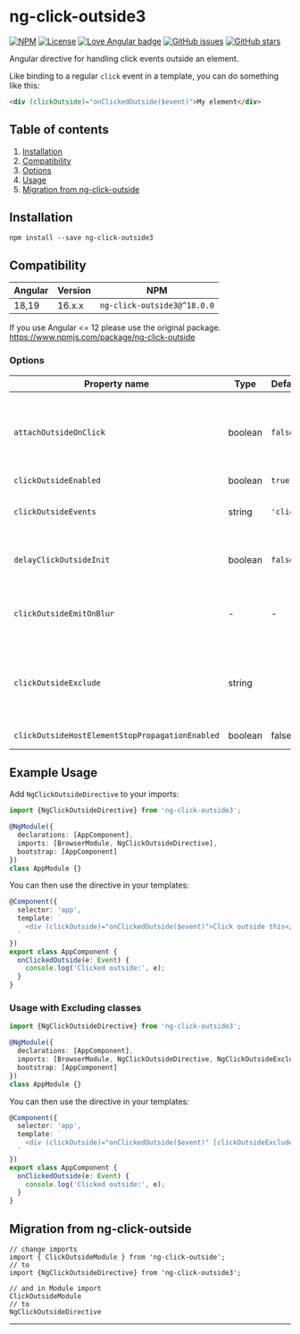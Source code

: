 # ng-click-outside3


[![NPM](https://img.shields.io/npm/v/ng-click-outside3?color=orange&style=flat-square)](https://www.npmjs.com/package/ng-click-outside3)
[![License](https://img.shields.io/github/license/maxhaice2/ng-click-outside3?color=blue&style=flat-square)](https://github.com/Kr0san89/ng-click-outside/blob/master/LICENSE)
[![Love Angular badge](https://img.shields.io/badge/angular-love-blue?logo=angular&angular=love)](https://www.github.com/angular/angular)
[![GitHub issues](https://img.shields.io/github/issues/maxhaice2/ng-click-outside.svg "GitHub issues")](https://github.com/Kr0san89/ng-click-outside)
[![GitHub stars](https://img.shields.io/github/stars/maxhaice2/ng-click-outside.svg "GitHub stars")](https://github.com/Kr0san89/ng-click-outside)

Angular directive for handling click events outside an element.

Like binding to a regular `click` event in a template, you can do something like this:

```HTML
<div (clickOutside)="onClickedOutside($event)">My element</div>
```

## Table of contents
1. [Installation](#installation)
2. [Compatibility](#compatibility)
3. [Options](#options)
4. [Usage](#example-usage)
5. [Migration from ng-click-outside](#migration-from-ng-click-outside)

## Installation

```shell
npm install --save ng-click-outside3
```

## Compatibility
| Angular  | Version | NPM                         |
|----------|---------|-----------------------------|
| 18,19    | 16.x.x  | `ng-click-outside3@^18.0.0` |

If you use Angular <= 12 please use the original package. https://www.npmjs.com/package/ng-click-outside

### Options

| Property name | Type    | Default   | Description                                                                                                                                                                                                                                                                                        |
| ------------- |---------|-----------|----------------------------------------------------------------------------------------------------------------------------------------------------------------------------------------------------------------------------------------------------------------------------------------------------|
| `attachOutsideOnClick` | boolean | `false`   | By default, the outside click event handler is automatically attached. Explicitely setting this to `true` sets the handler after the element is clicked. The outside click event handler will then be removed after a click outside has occurred. (Import: `NgClickOutsideAttachOutsideDirective`) |
| `clickOutsideEnabled` | boolean | `true`    | Enables directive.                                                                                                                                                                                                                                                                                 |
| `clickOutsideEvents` | string  | `'click'` | A comma-separated list of events to cause the trigger. For example, for additional mobile support: `[clickOutsideEvents]="'click,touchstart'"`.                                                                                                                                                    |
| `delayClickOutsideInit` | boolean | `false`   | Delays the initialization of the click outside handler. This may help for items that are conditionally shown ([see issue #13](https://github.com/arkon/ng-click-outside/issues/13)). (Import `NgClickOutsideDelayOutsideDirective`)                                                                                                     |
| `clickOutsideEmitOnBlur` | -       | -         | If enabled, emits an `blurWindow` event when user clicks outside of applications' window while it's visible. Especially useful if page contains iframes. (Import `NgClickOutsideEmitOnBlurDirective`)                                                                                              |
| `clickOutsideExclude` | string  |           | A comma-separated string of DOM element queries to exclude when clicking outside of the element. (Import NgClickOutsideExcludeDirective) For example: `[clickOutsideExclude]="'button,.btn-primary'"`.                                                                                             |
| `clickOutsideHostElementStopPropagationEnabled` | boolean  | false | Enables or disables stopping event propagation on the element. |
## Example Usage

Add `NgClickOutsideDirective` to your imports:

```typescript
import {NgClickOutsideDirective} from 'ng-click-outside3';

@NgModule({
  declarations: [AppComponent],
  imports: [BrowserModule, NgClickOutsideDirective],
  bootstrap: [AppComponent]
})
class AppModule {}
```

You can then use the directive in your templates:

```typescript
@Component({
  selector: 'app',
  template: `
    <div (clickOutside)="onClickedOutside($event)">Click outside this</div>
  `
})
export class AppComponent {
  onClickedOutside(e: Event) {
    console.log('Clicked outside:', e);
  }
}
```

### Usage with Excluding classes
```typescript
import {NgClickOutsideDirective} from 'ng-click-outside3';

@NgModule({
  declarations: [AppComponent],
  imports: [BrowserModule, NgClickOutsideDirective, NgClickOutsideExcludeDirective],
  bootstrap: [AppComponent]
})
class AppModule {}
```

You can then use the directive in your templates:

```typescript
@Component({
  selector: 'app',
  template: `
    <div (clickOutside)="onClickedOutside($event)" [clickOutsideExclude]="'.foo'">Click outside this</div>
  `
})
export class AppComponent {
  onClickedOutside(e: Event) {
    console.log('Clicked outside:', e);
  }
}
```


## Migration from ng-click-outside

```
// change imports
import { ClickOutsideModule } from 'ng-click-outside';
// to
import {NgClickOutsideDirective} from 'ng-click-outside3';

// and in Module import
ClickOutsideModule
// to
NgClickOutsideDirective
```
---
